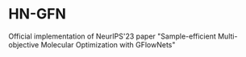 # HN-GFN
Official implementation of NeurIPS'23 paper "Sample-efficient Multi-objective Molecular Optimization with GFlowNets"
